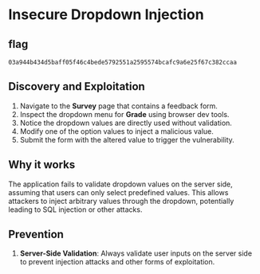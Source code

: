 # Insecure Dropdown Injection

## flag

```
03a944b434d5baff05f46c4bede5792551a2595574bcafc9a6e25f67c382ccaa
```

## Discovery and Exploitation

1. Navigate to the **Survey** page that contains a feedback form.
2. Inspect the dropdown menu for **Grade** using browser dev tools.
3. Notice the dropdown values are directly used without validation.
4. Modify one of the option values to inject a malicious value.
5. Submit the form with the altered value to trigger the vulnerability.

## Why it works

The application fails to validate dropdown values on the server side, assuming that users can only select predefined values. This allows attackers to inject arbitrary values through the dropdown, potentially leading to SQL injection or other attacks.

## Prevention

1. **Server-Side Validation**: Always validate user inputs on the server side to prevent injection attacks and other forms of exploitation.
